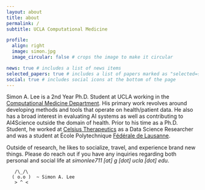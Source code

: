 ```yaml
---
layout: about
title: about
permalink: /
subtitle: UCLA Computational Medicine

profile:
  align: right
  image: simon.jpg
  image_circular: false # crops the image to make it circular

news: true # includes a list of news items
selected_papers: true # includes a list of papers marked as "selected={true}"
social: true # includes social icons at the bottom of the page
---
```


Simon A. Lee is a 2nd Year Ph.D. Student at UCLA working in the [Computational Medicine Department](https://compmed.ucla.edu/profile/lee-simon). His primary work revolves around developing methods and tools that operate on health/patient data. He also has a broad interest in evaluating AI systems as well as contributing to AI4Science outside the domain of health. Prior to his time as a Ph.D. Student, he worked at [Celsius Therapeutics](https://www.abbvie.com/celsius-therapeutics.html) as a Data Science Researcher and was a student at École Polytechnique [Fédérale de Lausanne](https://www.epfl.ch/en/). 

Outside of research, he likes to socialize, travel, and experience brand new things. Please do reach out if you have any inquiries regarding both personal and social life at *simonlee711 [at] g [dot] ucla [dot] edu*.

       /\_/\  
      ( o.o )  ~ Simon A. Lee
       > ^ <  


